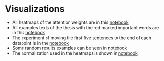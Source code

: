# Visualizations 

- All heatmaps of the attention weights are in this [notebook](visualize_attention_of_models.ipynb)
- All examples texts of the thesis with the red marked important words are in this [notebook](visualize_single_example_plus_text.ipynb)
- The experiment of moving the first five sentences to the end of each datapoint is in the [notebook](switch_five_first_sentences.ipynb)
- Some random results examples can be seen in [notebook](get_random_result.ipynb)
- The normalization used in the heatmaps is shown in [notebook](normalization_check.ipynb)